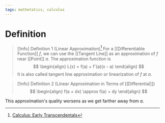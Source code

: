 ```yaml
---
tags: mathetatics, calculus
---
```


# Definition

> [!info] Definition 1 (Linear Approximation)[^1]
> For a [[Differentiable Function]] $f$, we can use the [[Tangent Line]] as an approximation of $f$ near [[Point]] $a$. The approximation function is
> $$
> \begin{align}
> L(x) = f(a) + f'(a)(x - a)
> \end{align}
> $$
> It is also called tangent line approximation or linearization of $f$ at $a$.

> [!info] Definition 2 (Linear Approximation in Terms of [[Differential]])
> $$
> \begin{align}
> f(a + dx) \approx f(a) + dy
> \end{align}
> $$

This approximation's quality worsens as we get farther away from $a$.

[^1]: [Calculus: Early Transcendentals](zotero://open-pdf/library/items/EEFDQ9Y5?page=284)